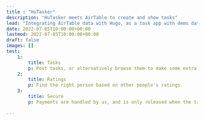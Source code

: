 ```yaml
---
title : "HuTasker"
description: "HuTasker meets AirTable to create and show tasks"
lead: "Integrating AirTable data with Hugo, as a task app with demo data."
date: 2022-07-05T10:00:00+00:00
lastmod: 2022-07-05T10:00:00+00:00
draft: false
images: []
test:
    1:
        title: Tasks
        p: Post tasks, or alternatively browse them to make some extra money
    2:
        title: Ratings
        p: Find the right person based on other people's ratings.
    3:
        title: Secure
        p: Payments are handled by us, and is only released when the task is completed.
  
---
```

